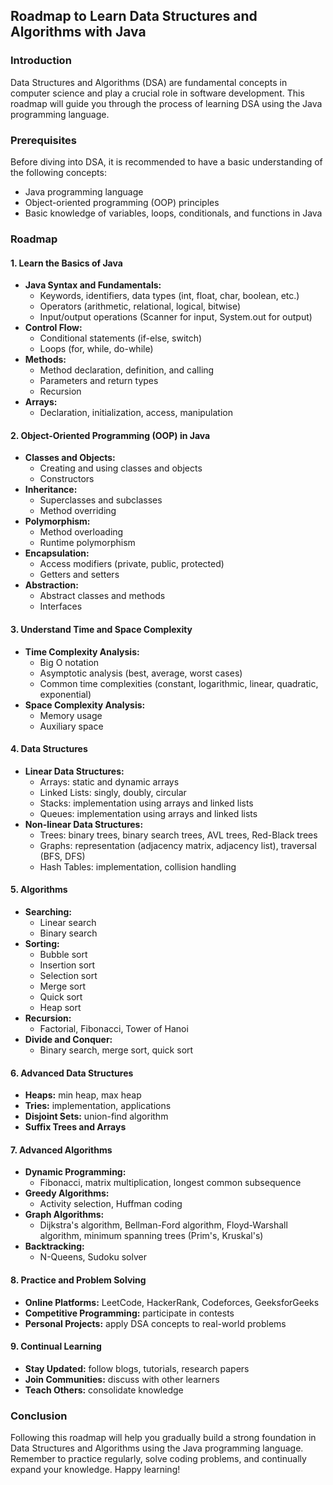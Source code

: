 ## Roadmap to Learn Data Structures and Algorithms with Java

### Introduction
Data Structures and Algorithms (DSA) are fundamental concepts in computer science and play a crucial role in software development. This roadmap will guide you through the process of learning DSA using the Java programming language.

### Prerequisites
Before diving into DSA, it is recommended to have a basic understanding of the following concepts:
* Java programming language
* Object-oriented programming (OOP) principles
* Basic knowledge of variables, loops, conditionals, and functions in Java

### Roadmap

#### 1. Learn the Basics of Java
* **Java Syntax and Fundamentals:**
  * Keywords, identifiers, data types (int, float, char, boolean, etc.)
  * Operators (arithmetic, relational, logical, bitwise)
  * Input/output operations (Scanner for input, System.out for output)
* **Control Flow:**
  * Conditional statements (if-else, switch)
  * Loops (for, while, do-while)
* **Methods:**
  * Method declaration, definition, and calling
  * Parameters and return types
  * Recursion
* **Arrays:**
  * Declaration, initialization, access, manipulation

#### 2. Object-Oriented Programming (OOP) in Java
* **Classes and Objects:**
  * Creating and using classes and objects
  * Constructors
* **Inheritance:**
  * Superclasses and subclasses
  * Method overriding
* **Polymorphism:**
  * Method overloading
  * Runtime polymorphism
* **Encapsulation:**
  * Access modifiers (private, public, protected)
  * Getters and setters
* **Abstraction:**
  * Abstract classes and methods
  * Interfaces

#### 3. Understand Time and Space Complexity
* **Time Complexity Analysis:**
  * Big O notation
  * Asymptotic analysis (best, average, worst cases)
  * Common time complexities (constant, logarithmic, linear, quadratic, exponential)
* **Space Complexity Analysis:**
  * Memory usage
  * Auxiliary space

#### 4. Data Structures
* **Linear Data Structures:**
  * Arrays: static and dynamic arrays
  * Linked Lists: singly, doubly, circular
  * Stacks: implementation using arrays and linked lists
  * Queues: implementation using arrays and linked lists
* **Non-linear Data Structures:**
  * Trees: binary trees, binary search trees, AVL trees, Red-Black trees
  * Graphs: representation (adjacency matrix, adjacency list), traversal (BFS, DFS)
  * Hash Tables: implementation, collision handling

#### 5. Algorithms
* **Searching:**
  * Linear search
  * Binary search
* **Sorting:**
  * Bubble sort
  * Insertion sort
  * Selection sort
  * Merge sort
  * Quick sort
  * Heap sort
* **Recursion:**
  * Factorial, Fibonacci, Tower of Hanoi
* **Divide and Conquer:**
  * Binary search, merge sort, quick sort

#### 6. Advanced Data Structures
* **Heaps:** min heap, max heap
* **Tries:** implementation, applications
* **Disjoint Sets:** union-find algorithm
* **Suffix Trees and Arrays**

#### 7. Advanced Algorithms
* **Dynamic Programming:**
  * Fibonacci, matrix multiplication, longest common subsequence
* **Greedy Algorithms:**
  * Activity selection, Huffman coding
* **Graph Algorithms:**
  * Dijkstra's algorithm, Bellman-Ford algorithm, Floyd-Warshall algorithm, minimum spanning trees (Prim's, Kruskal's)
* **Backtracking:**
  * N-Queens, Sudoku solver

#### 8. Practice and Problem Solving
* **Online Platforms:** LeetCode, HackerRank, Codeforces, GeeksforGeeks
* **Competitive Programming:** participate in contests
* **Personal Projects:** apply DSA concepts to real-world problems

#### 9. Continual Learning
* **Stay Updated:** follow blogs, tutorials, research papers
* **Join Communities:** discuss with other learners
* **Teach Others:** consolidate knowledge

### Conclusion
Following this roadmap will help you gradually build a strong foundation in Data Structures and Algorithms using the Java programming language. Remember to practice regularly, solve coding problems, and continually expand your knowledge. Happy learning!
